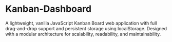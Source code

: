 # Kanban-Dashboard
A lightweight, vanilla JavaScript Kanban Board web application with full drag-and-drop support and persistent storage using localStorage. Designed with a modular architecture for scalability, readability, and maintainability.
